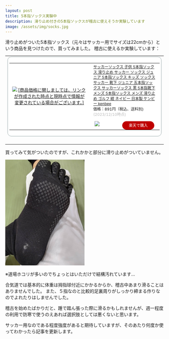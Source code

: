```yaml
---
layout: post
title: 5本指ソックス実験中
description: 滑り止め付きの5本指ソックスが稽古に使えそうか実験しています
image: /assets/img/socks.jpg
---
```

滑り止めがついた5本指ソックス（元々はサッカー用でサイズは22cmから）という商品を見つけたので、買ってみました。
稽古に使えるか実験しています：

<table border="0" cellpadding="0" cellspacing="0"><tr><td><div style="border:1px solid #95A5A6;border-radius:.75rem;background-color:#FFFFFF;margin:0px;padding:5px;text-align:center;overflow:hidden;"><table><tr><td style="width:240px"><a href="https://hb.afl.rakuten.co.jp/ichiba/37870714.8ed62a01.37870715.8aeba0bb/?pc=https%3A%2F%2Fitem.rakuten.co.jp%2Fkenbee%2Fso7%2F&link_type=picttext&ut=eyJwYWdlIjoiaXRlbSIsInR5cGUiOiJwaWN0dGV4dCIsInNpemUiOiIyNDB4MjQwIiwibmFtIjoxLCJuYW1wIjoicmlnaHQiLCJjb20iOjEsImNvbXAiOiJkb3duIiwicHJpY2UiOjEsImJvciI6MSwiY29sIjoxLCJiYnRuIjoxLCJwcm9kIjowLCJhbXAiOmZhbHNlfQ%3D%3D" target="_blank" rel="nofollow sponsored noopener" style="word-wrap:break-word;"><img src="https://hbb.afl.rakuten.co.jp/hgb/37870714.8ed62a01.37870715.8aeba0bb/?me_id=1208291&item_id=10000997&pc=https%3A%2F%2Fimage.rakuten.co.jp%2Fkenbee%2Fcabinet%2Fso7%2Fsp_so7-3.jpg%3F_ex%3D240x240&s=240x240&t=picttext" border="0" style="margin:2px" alt="[商品価格に関しましては、リンクが作成された時点と現時点で情報が変更されている場合がございます。]" title="[商品価格に関しましては、リンクが作成された時点と現時点で情報が変更されている場合がございます。]"></a></td><td style="vertical-align:top;display: block;"><p style="font-size:12px;line-height:1.4em;text-align:left;margin:0px;padding:2px 6px;word-wrap:break-word"><a href="https://hb.afl.rakuten.co.jp/ichiba/37870714.8ed62a01.37870715.8aeba0bb/?pc=https%3A%2F%2Fitem.rakuten.co.jp%2Fkenbee%2Fso7%2F&link_type=picttext&ut=eyJwYWdlIjoiaXRlbSIsInR5cGUiOiJwaWN0dGV4dCIsInNpemUiOiIyNDB4MjQwIiwibmFtIjoxLCJuYW1wIjoicmlnaHQiLCJjb20iOjEsImNvbXAiOiJkb3duIiwicHJpY2UiOjEsImJvciI6MSwiY29sIjoxLCJiYnRuIjoxLCJwcm9kIjowLCJhbXAiOmZhbHNlfQ%3D%3D" target="_blank" rel="nofollow sponsored noopener" style="word-wrap:break-word;">サッカーソックス 子供 5本指ソックス 滑り止め サッカー ソックス ジュニア 5本指ソックス キッズ ソックス サッカー 靴下 ジュニア 五本指ソックス サッカーソックス 黒 5本指靴下 メンズ 5本指ソックス メンズ 滑り止め ゴルフ 紺 ネイビー 日本製 ケンビー kenbee</a><br><span >価格：891円（税込、送料別)</span>
<span style="color:#BBB">(2023/12/10時点)</span></p><div style="margin:10px;"><a href="https://hb.afl.rakuten.co.jp/ichiba/37870714.8ed62a01.37870715.8aeba0bb/?pc=https%3A%2F%2Fitem.rakuten.co.jp%2Fkenbee%2Fso7%2F&link_type=picttext&ut=eyJwYWdlIjoiaXRlbSIsInR5cGUiOiJwaWN0dGV4dCIsInNpemUiOiIyNDB4MjQwIiwibmFtIjoxLCJuYW1wIjoicmlnaHQiLCJjb20iOjEsImNvbXAiOiJkb3duIiwicHJpY2UiOjEsImJvciI6MSwiY29sIjoxLCJiYnRuIjoxLCJwcm9kIjowLCJhbXAiOmZhbHNlfQ%3D%3D" target="_blank" rel="nofollow sponsored noopener" style="word-wrap:break-word;"><img src="https://static.affiliate.rakuten.co.jp/makelink/rl.svg" style="float:left;max-height:27px;width:auto;margin-top:0" ></a><a href="https://hb.afl.rakuten.co.jp/ichiba/37870714.8ed62a01.37870715.8aeba0bb/?pc=https%3A%2F%2Fitem.rakuten.co.jp%2Fkenbee%2Fso7%2F%3Fscid%3Daf_pc_bbtn&link_type=picttext&ut=eyJwYWdlIjoiaXRlbSIsInR5cGUiOiJwaWN0dGV4dCIsInNpemUiOiIyNDB4MjQwIiwibmFtIjoxLCJuYW1wIjoicmlnaHQiLCJjb20iOjEsImNvbXAiOiJkb3duIiwicHJpY2UiOjEsImJvciI6MSwiY29sIjoxLCJiYnRuIjoxLCJwcm9kIjowLCJhbXAiOmZhbHNlfQ==" target="_blank" rel="nofollow sponsored noopener" style="word-wrap:break-word;"><div style="float:right;width:41%;height:27px;background-color:#bf0000;color:#fff!important;font-size:12px;font-weight:500;line-height:27px;margin-left:1px;padding: 0 12px;border-radius:16px;cursor:pointer;text-align:center;"> 楽天で購入 </div></a></div></td></tr></table></div><br><p style="color:#000000;font-size:12px;line-height:1.4em;margin:5px;word-wrap:break-word"></p></td></tr></table>

買ってみて気がついたのですが、これかかと部分に滑り止めがついていません。

<img style="width:50%" src="/assets/img/socks.jpg">

※道場ホコリが多いのでちょっとはいただけで結構汚れています…

合気道では基本的に体重は拇指球付近にかかるからか、稽古中あまり滑ることはありませんでした。
また、５指なのと比較的足裏周りがしっかり締まる作りなのでよれたりはしませんでした。

稽古を始めたばかりだと、踵で踏ん張った際に滑るかもしれませんが、週一程度の利用で防寒で使うのえあれば選択肢としては悪くないと思います。

サッカー用なのである程度強度があると期待していますが、そのあたり何度か使ってわかったら記事を更新します。
